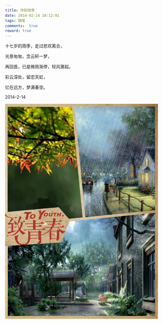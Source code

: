 ```yaml
---
title: 作别雨季
date: 2014-02-14 18:12:01
tags: 随笔
comments:  true
reward: true
---
```

十七岁的雨季，走过悲欢离合，

光景匆匆，念云轩一梦，

再回首，已是微雨渐停，轻风骤起。
<!-- more -->

彩云深处，留恋天虹，

忆在远方，梦满春空。

2014-2-14

![p1](/assets/img/c9061488102744.jpg)
